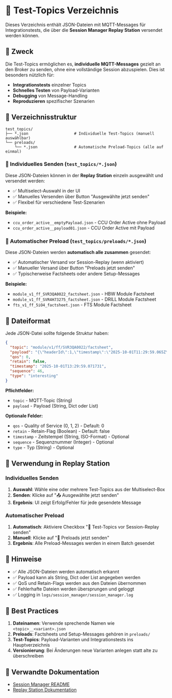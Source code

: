 # 🧪 Test-Topics Verzeichnis

Dieses Verzeichnis enthält JSON-Dateien mit MQTT-Messages für Integrationstests, die über die **Session Manager Replay Station** versendet werden können.

## 🎯 Zweck

Die Test-Topics ermöglichen es, **individuelle MQTT-Messages** gezielt an den Broker zu senden, ohne eine vollständige Session abzuspielen. Dies ist besonders nützlich für:

- **Integrationstests** einzelner Topics
- **Schnelles Testen** von Payload-Varianten
- **Debugging** von Message-Handling
- **Reproduzieren** spezifischer Szenarien

## 📁 Verzeichnisstruktur

```
test_topics/
├── *.json                    # Individuelle Test-Topics (manuell auswählbar)
└── preloads/
    └── *.json                # Automatische Preload-Topics (alle auf einmal)
```

### 🎯 Individuelles Senden (`test_topics/*.json`)

Diese JSON-Dateien können in der **Replay Station** einzeln ausgewählt und versendet werden:

- ✅ Multiselect-Auswahl in der UI
- ✅ Manuelles Versenden über Button "Ausgewählte jetzt senden"
- ✅ Flexibel für verschiedene Test-Szenarien

**Beispiele:**
- `ccu_order_active__emptyPayload.json` - CCU Order Active ohne Payload
- `ccu_order_active__payload01.json` - CCU Order Active mit Payload

### 🚀 Automatischer Preload (`test_topics/preloads/*.json`)

Diese JSON-Dateien werden **automatisch alle zusammen** gesendet:

- ✅ Automatischer Versand vor Session-Replay (wenn aktiviert)
- ✅ Manueller Versand über Button "Preloads jetzt senden"
- ✅ Typischerweise Factsheets oder andere Setup-Messages

**Beispiele:**
- `module_v1_ff_SVR3QA0022_factsheet.json` - HBW Module Factsheet
- `module_v1_ff_SVR4H73275_factsheet.json` - DRILL Module Factsheet
- `fts_v1_ff_5iO4_factsheet.json` - FTS Module Factsheet

## 📄 Dateiformat

Jede JSON-Datei sollte folgende Struktur haben:

```json
{
  "topic": "module/v1/ff/SVR3QA0022/factsheet",
  "payload": "{\"headerId\":1,\"timestamp\":\"2025-10-01T11:29:59.065Z\",\"version\":\"1.3.0\",...}",
  "qos": 0,
  "retain": false,
  "timestamp": "2025-10-01T13:29:59.071731",
  "sequence": 46,
  "type": "interesting"
}
```

**Pflichtfelder:**
- `topic` - MQTT-Topic (String)
- `payload` - Payload (String, Dict oder List)

**Optionale Felder:**
- `qos` - Quality of Service (0, 1, 2) - Default: 0
- `retain` - Retain-Flag (Boolean) - Default: false
- `timestamp` - Zeitstempel (String, ISO-Format) - Optional
- `sequence` - Sequenznummer (Integer) - Optional
- `type` - Typ (String) - Optional

## 🔧 Verwendung in Replay Station

### Individuelles Senden

1. **Auswahl**: Wähle eine oder mehrere Test-Topics aus der Multiselect-Box
2. **Senden**: Klicke auf "📤 Ausgewählte jetzt senden"
3. **Ergebnis**: UI zeigt Erfolg/Fehler für jede gesendete Message

### Automatischer Preload

1. **Automatisch**: Aktiviere Checkbox "🚀 Test-Topics vor Session-Replay senden"
2. **Manuell**: Klicke auf "🚀 Preloads jetzt senden"
3. **Ergebnis**: Alle Preload-Messages werden in einem Batch gesendet

## 📝 Hinweise

- ✅ Alle JSON-Dateien werden automatisch erkannt
- ✅ Payload kann als String, Dict oder List angegeben werden
- ✅ QoS und Retain-Flags werden aus den Dateien übernommen
- ✅ Fehlerhafte Dateien werden übersprungen und geloggt
- ✅ Logging in `logs/session_manager/session_manager.log`

## 🚀 Best Practices

1. **Dateinamen**: Verwende sprechende Namen wie `<topic>__<variant>.json`
2. **Preloads**: Factsheets und Setup-Messages gehören in `preloads/`
3. **Test-Topics**: Payload-Varianten und Integrationstests ins Hauptverzeichnis
4. **Versionierung**: Bei Änderungen neue Varianten anlegen statt alte zu überschreiben

## 🔗 Verwandte Dokumentation

- [Session Manager README](../sessions/README.md)
- [Replay Station Dokumentation](../../../docs/04-howto/helper_apps/replay-station.md)


